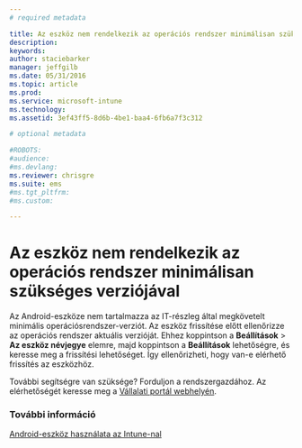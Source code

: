 ```yaml
---
# required metadata

title: Az eszköz nem rendelkezik az operációs rendszer minimálisan szükséges verziójával | Microsoft Intune
description:
keywords:
author: staciebarker
manager: jeffgilb
ms.date: 05/31/2016
ms.topic: article
ms.prod:
ms.service: microsoft-intune
ms.technology:
ms.assetid: 3ef43ff5-8d6b-4be1-baa4-6fb6a7f3c312

# optional metadata

#ROBOTS:
#audience:
#ms.devlang:
ms.reviewer: chrisgre
ms.suite: ems
#ms.tgt_pltfrm:
#ms.custom:

---
```



# Az eszköz nem rendelkezik az operációs rendszer minimálisan szükséges verziójával

Az Android-eszköze nem tartalmazza az IT-részleg által megkövetelt minimális operációsrendszer-verziót. Az eszköz frissítése előtt ellenőrizze az operációs rendszer aktuális verzióját. Ehhez koppintson a **Beállítások** &gt; **Az eszköz névjegye** elemre, majd koppintson a **Beállítások** lehetőségre, és keresse meg a frissítési lehetőséget. Így ellenőrizheti, hogy van-e elérhető frissítés az eszközhöz.

További segítségre van szüksége? Forduljon a rendszergazdához. Az elérhetőségét keresse meg a [Vállalati portál webhelyén](http://portal.manage.microsoft.com).

### További információ
[Android-eszköz használata az Intune-nal](using-your-android-device-with-intune.md)

<!--HONumber=Jun16_HO2-->



